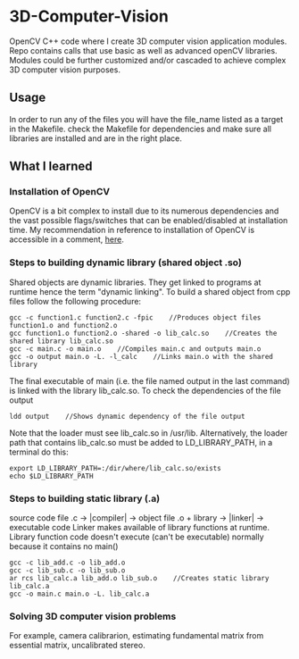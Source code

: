 # 3D-Computer-Vision
OpenCV C++ code where I create 3D computer vision application modules. Repo contains calls that use basic as well as advanced openCV libraries. Modules could be further customized and/or cascaded to achieve complex 3D computer vision purposes. 

## Usage
In order to run any of the files you will have the file_name listed as a target in the Makefile. check the Makefile for dependencies and make sure all libraries are installed and are in the right place.

## What I learned
### Installation of OpenCV
OpenCV is a bit complex to install due to its numerous dependencies and the vast possible flags/switches that can be enabled/disabled at installation time. My recommendation in reference to installation of OpenCV is accessible in a comment, [here](https://github.com/opencv/opencv/issues/22646#issuecomment-1368427549).

### Steps to building dynamic library (shared object .so)
Shared objects are dynamic libraries. They get linked to programs at runtime hence the term "dynamic linking". To build a shared object from cpp files follow the following procedure:
```
gcc -c function1.c function2.c -fpic    //Produces object files function1.o and function2.o
gcc function1.o function2.o -shared -o lib_calc.so    //Creates the shared library lib_calc.so
gcc -c main.c -o main.o    //Compiles main.c and outputs main.o
gcc -o output main.o -L. -l_calc    //Links main.o with the shared library
```
The final executable of main (i.e. the file named output in the last command) is linked with the library lib_calc.so. To check the dependencies of the file output 
```
ldd output    //Shows dynamic dependency of the file output
```
Note that the loader must see lib_calc.so in /usr/lib. Alternatively, the loader path that contains lib_calc.so must be added to LD_LIBRARY_PATH, in a terminal do this:
```
export LD_LIBRARY_PATH=:/dir/where/lib_calc.so/exists
echo $LD_LIBRARY_PATH
```
### Steps to building static library (.a)
source code file .c -> |compiler| -> object file .o + library -> |linker| -> executable code
Linker makes available of library functions at runtime. Library function code doesn't execute (can't be executable) normally because it contains no main()
```
gcc -c lib_add.c -o lib_add.o
gcc -c lib_sub.c -o lib_sub.o
ar rcs lib_calc.a lib_add.o lib_sub.o    //Creates static library lib_calc.a
gcc -o main.c main.o -L. lib_calc.a
```
### Solving 3D computer vision problems
For example, camera calibrarion, estimating fundamental matrix from essential matrix, uncalibrated stereo.
